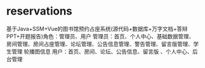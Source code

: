 # reservations
基于Java+SSM+Vue的图书馆预约占座系统(源代码+数据库+万字文档+答辩PPT+开题报告)角色：管理员、用户  管理员：首页、个人中心、基础数据管理、房间管理、房间占座管理、论坛管理、公告信息管理、警告管理、留言版管理、学生管理 轮播图信息  用户：首页、房间、论坛、公告信息、留言版 、个人中心、后台管理
